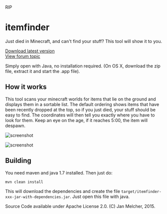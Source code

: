 RIP


itemfinder
==========

Just died in Minecraft, and can't find your stuff? This tool will show it to you.

[Download latest version](https://github.com/Yogu/itemfinder/releases/latest)  
[View forum topic](http://www.minecraftforum.net/topic/2766743-itemfinder-just-died-and-cant-find-your-stuff-this-tool-will-show-you-where-it-is/)

Simply open with Java, no installation required. (On OS X, download the zip file, extract it and start the .app file).

How it works
------------

This tool scans your minecraft worlds for items that lie on the ground and displays them
in a sortable list. The default ordering shows items that have been recently dropped at
the top, so if you just died, your stuff should be easy to find. The coordinates will then
tell you exactly where you have to look for them. Keep an eye on the age, if it reaches 5:00,
the item will despawn.

![screenshot](docs/screenshot.png)

![screenshot](docs/screenshot-windows.png)

Building
--------

You need maven and java 1.7 installed. Then just do:

    mvn clean install

This will download the dependencies and create the file `target/itemfinder-xxx-jar-with-dependencies.jar`.
Just open this file with java.

Source Code available under Apache License 2.0. (C) Jan Melcher, 2015.
